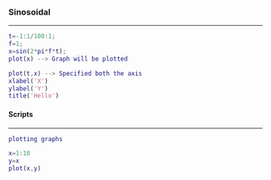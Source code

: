 ### Sinosoidal

---

```matlab
t=-1:1/100:1;
f=1;
x=sin(2*pi*f*t);
plot(x) --> Graph will be plotted

plot(t,x) --> Specified both the axis
xlabel('X')
ylabel('Y')
title('Hello')
```

#### Scripts

---

```matlab
plotting graphs

x=1:10
y=x
plot(x,y)




